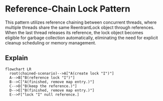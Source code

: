 # Reference-Chain Lock Pattern
This pattern utilizes reference chaining between concurrent threads, where multiple threads share
the same ReentrantLock object through references. When the last thread releases its reference,
the lock object becomes eligible for garbage collection automatically, eliminating the need for
explicit cleanup scheduling or memory management.

## Explain
```mermaid
flowchart LR
  root(chained-scenario)-->A["A(create lock "I")"]
  A-->B["B(reference lock "I")"]
  B-->C["A(finished, remove map entry.)"]
  C-->D["B(keep the reference.)"]
  D-->E["B(finished, remove map entry.)"]
  E-->F["lock "I" null reference.]
```